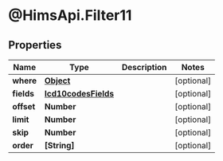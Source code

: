 # @HimsApi.Filter11

## Properties

Name | Type | Description | Notes
------------ | ------------- | ------------- | -------------
**where** | [**Object**](.md) |  | [optional] 
**fields** | [**Icd10codesFields**](Icd10codesFields.md) |  | [optional] 
**offset** | **Number** |  | [optional] 
**limit** | **Number** |  | [optional] 
**skip** | **Number** |  | [optional] 
**order** | **[String]** |  | [optional] 


